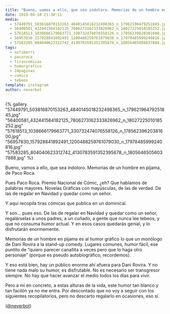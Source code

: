 ```yaml
---
title: "Bueno, vamos a ello, que sea indoloro. Memorias de un hombre en pijama, de Paco Roca"
date: 2019-04-18 21:30:11
media: 
  - 57449791_503816870153263_4840145018232498365_n_17962196479251845.jpg
  - 56400581_432441564182125_7806273162333826962_n_18027225010185252.jpg
  - 57618513_1038666179663771_330732474076558126_n_17856239620381600.jpg
  - 56957830_157928841892491_1200488259761079030_n_17978485999240816.jpg
  - 57583285_804040623312742_4130783591352395678_n_18056465056037888.jpg
tags: 
  - astiberri
  - pacoroca
  - tirascomicas
  - humorgrafico
  - 24paginas
  - comics
  - tebeos
template: instagram
author: neverbot
---
```


{% gallery "57449791_503816870153263_4840145018232498365_n_17962196479251845.jpg" "56400581_432441564182125_7806273162333826962_n_18027225010185252.jpg" "57618513_1038666179663771_330732474076558126_n_17856239620381600.jpg" "56957830_157928841892491_1200488259761079030_n_17978485999240816.jpg" "57583285_804040623312742_4130783591352395678_n_18056465056037888.jpg" %}

Bueno, vamos a ello, que sea indoloro. Memorias de un hombre en pijama, de Paco Roca.

Pues Paco Roca. Premio Nacional de Cómic, ¿eh? Que hablamos de palabras mayores. Novelas Gráficas con mayúsculas, de las de verdad. De las de regalar en Navidad y quedar como un señor.

Y aquí recopila tiras cómicas que publica en un dominical.

Y son... pues eso. De las de regalar en Navidad y quedar como un señor, regalárselas a unos padres, a un cuñado, a gente que nunca lee tebeos, y que no consuma humor actual. Y en esos casos quedarás genial, y lo disfrutarán enormemente.

Memorias de un hombre en pijama es al humor gráfico lo que un monólogo de Dani Rovira a la stand-up comedy. Lugares comunes, humor fácil, ese puntito de “quiero parecer canallita a veces pero que lo haga otro personaje” (porque es pseudo autobiográfico, recordemos).

Y eso está bien, hay un público enorme ahí afuera para Dani Rovira. Y no tiene nada malo su humor, es disfrutable. No es necesario ser transgresor siempre. No hay que hacer avanzar el medio todos los días para vivir.

Pero a mí en concreto, a estas alturas de la vida, este humor tan blanco y tan facilón ya no me entra. Por descontado que no voy a seguir con los siguientes recopilatorios, pero no descarto regalarlo en ocasiones, eso sí.

([@neverbot](https://instagram.com/neverbot))
